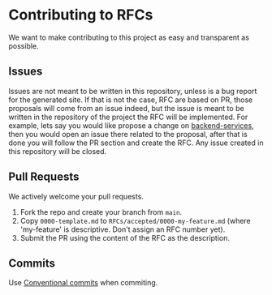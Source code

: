 # Contributing to RFCs

We want to make contributing to this project as easy and transparent as possible.

## Issues

Issues are not meant to be written in this repository, unless is a bug report for the generated site. If that is not the case, RFC are based on PR, those proposals will come from an issue indeed, but the issue is meant to be written in the repository of the project the RFC will be implemented. For example, lets say you would like propose a change on [backend-services](https://github.com/Platzi-Master-C9/backend-services), then you would open an issue there related to the proposal, after that is done you will follow the PR section and create the RFC. Any issue created in this repository will be closed.

## Pull Requests

We actively welcome your pull requests.

1. Fork the repo and create your branch from `main`.
2. Copy `0000-template.md` to `RFCs/accepted/0000-my-feature.md` (where 'my-feature' is descriptive. Don't assign an RFC number yet).
3. Submit the PR using the content of the RFC as the description.

## Commits

Use [Conventional commits](https://www.conventionalcommits.org/en/v1.0.0/) when commiting.
